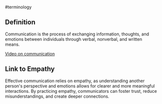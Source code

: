 #terminology
## Definition
Communication is the process of exchanging information, thoughts, and emotions between individuals through verbal, nonverbal, and written means. 

[Video on communication](https://www.youtube.com/watch?v=gCfzeONu3Mo)
## Link to Empathy
Effective communication relies on empathy, as understanding another person's perspective and emotions allows for clearer and more meaningful interactions. By practicing empathy, communicators can foster trust, reduce misunderstandings, and create deeper connections.


